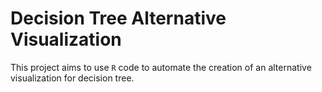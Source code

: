 # Decision Tree Alternative Visualization

This project aims to use `R` code to automate the creation of an alternative visualization for decision tree.